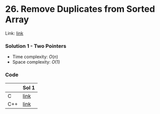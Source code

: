 # 26. Remove Duplicates from Sorted Array
Link: [link](https://leetcode.com/problems/remove-duplicates-from-sorted-array/)

### Solution 1 - Two Pointers
* Time complexity: $O(n)$
* Space complexity: $O(1)$

### Code
||Sol 1|
|-|-|
|C|[link](./sol_1/main.c)|
|C++|[link](./sol_1/main.cpp)|